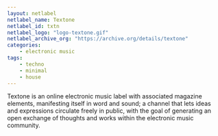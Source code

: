 ```yaml
---
layout: netlabel
netlabel_name: Textone
netlabel_id: txtn
netlabel_logo: "logo-textone.gif"
netlabel_archive_org: "https://archive.org/details/textone"
categories:
    - electronic music
tags:
    - techno
    - minimal
    - house
---
```

Textone is an online electronic music label with associated magazine elements, manifesting itself in word and sound; a channel that lets ideas and expressions circulate freely in public, with the goal of generating an open exchange of thoughts and works within the electronic music community.